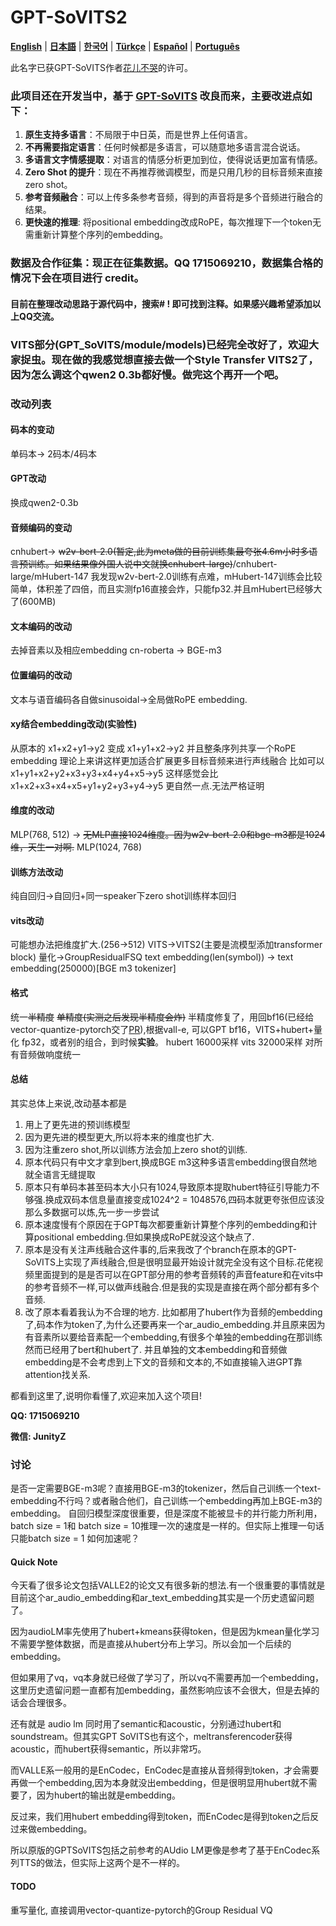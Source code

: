 # GPT-SoVITS2

[**English**](./docs/en/README.md) | [**日本語**](./docs/ja/README.md) | [**한국어**](./docs/ko/README.md) | [**Türkçe**](./docs/tr/README.md) | [**Español**](./docs/es/README.md) | [**Português**](./docs/pt/README.md)

此名字已获GPT-SoVITS作者[花儿不哭](https://space.bilibili.com/5760446?spm_id_from=333.337.0.0)的许可。
### 此项目还在开发当中，基于 [GPT-SoVITS](https://github.com/RVC-Boss/GPT-SoVITS) 改良而来，主要改进点如下：

1. **原生支持多语言**：不局限于中日英，而是世界上任何语言。
2. **不再需要指定语言**：任何时候都是多语言，可以随意地多语言混合说话。
3. **多语言文字情感提取**：对语言的情感分析更加到位，使得说话更加富有情感。
4. **Zero Shot 的提升**：现在不再推荐微调模型，而是只用几秒的目标音频来直接 zero shot。
5. **参考音频融合**：可以上传多条参考音频，得到的声音将是多个音频进行融合的结果。
6. **更快速的推理**: 将positional embedding改成RoPE，每次推理下一个token无需重新计算整个序列的embedding。

### **数据及合作征集**：现正在征集数据。QQ 1715069210，数据集合格的情况下会在项目进行 credit。

#### 目前在整理改动思路于源代码中，搜索# ! 即可找到注释。如果感兴趣希望添加以上QQ交流。

### VITS部分(GPT_SoVITS/module/models)已经完全改好了，欢迎大家捉虫。现在做的我感觉想直接去做一个Style Transfer VITS2了，因为怎么调这个qwen2 0.3b都好慢。做完这个再开一个吧。

### 改动列表

#### 码本的变动
单码本-> 2码本/4码本
#### GPT改动
换成qwen2-0.3b
#### 音频编码的变动
cnhubert-> ~~w2v-bert-2.0(暂定,此为meta做的目前训练集最夸张4.6m小时多语言预训练。如果结果像外国人说中文就换cnhubert-large)~~/cnhubert-large/mHubert-147
我发现w2v-bert-2.0训练有点难，mHubert-147训练会比较简单，体积差了四倍，而且实测fp16直接会炸，只能fp32.并且mHubert已经够大了(600MB)
#### 文本编码的改动
去掉音素以及相应embedding
cn-roberta ->  BGE-m3
#### 位置编码的改动
文本与语音编码各自做sinusoidal->全局做RoPE embedding.
#### xy结合embedding改动(实验性)
从原本的
x1+x2+y1->y2
变成
x1+y1+x2->y2
并且整条序列共享一个RoPE embedding
理论上来讲这样更加适合扩展更多目标音频来进行声线融合
比如可以
x1+y1+x2+y2+x3+y3+x4+y4+x5->y5
这样感觉会比
x1+x2+x3+x4+x5+y1+y2+y3+y4->y5
更自然一点.无法严格证明
#### 维度的改动
MLP(768, 512) -> ~~无MLP直接1024维度。因为w2v-bert-2.0和bge-m3都是1024维，天生一对啊.~~ MLP(1024, 768)
#### 训练方法改动
纯自回归->自回归+同一speaker下zero shot训练样本回归
#### vits改动
可能想办法把维度扩大.(256->512)
VITS->VITS2(主要是流模型添加transformer block)
量化->GroupResidualFSQ
text embedding(len(symbol)) -> text embedding(250000)[BGE m3 tokenizer]

#### 格式
统一~~半精度~~ ~~单精度(实测之后发现半精度会炸)~~ 半精度修复了，用回bf16(已经给vector-quantize-pytorch交了[PR](https://github.com/lucidrains/vector-quantize-pytorch/pull/144)),根据vall-e, 可以GPT bf16，VITS+hubert+量化 fp32，或者别的组合，到时候**实验**。 hubert 16000采样 vits 32000采样 对所有音频做响度统一
#### 总结
其实总体上来说,改动基本都是
1. 用上了更先进的预训练模型
2. 因为更先进的模型更大,所以将本来的维度也扩大.
3. 因为注重zero shot,所以训练方法会加上zero shot的训练.
4. 原本代码只有中文才拿到bert,换成BGE m3这种多语言embedding很自然地就全语言无缝提取
5. 原本只有单码本甚至码本大小只有1024,导致原本提取hubert特征引导能力不够强.换成双码本信息量直接变成1024^2 = 1048576,四码本就更夸张但应该没那么多数据可以炼,先一步一步尝试
6. 原本速度慢有个原因在于GPT每次都要重新计算整个序列的embedding和计算positional embedding.但如果换成RoPE就没这个缺点了.
7. 原本是没有关注声线融合这件事的,后来我改了个branch在原本的GPT-SoVITS上实现了声线融合,但是很明显最开始设计就完全没有这个目标.花佬视频里面提到的是是否可以在GPT部分用的参考音频转的声音feature和在vits中的参考音频不一样,可以做声线融合.但是我的实现是直接在两个部分都有多个音频.
8. 改了原本看着我认为不合理的地方. 比如都用了hubert作为音频的embedding了,码本作为token了,为什么还要再来一个ar_audio_embedding.并且原来因为有音素所以要给音素配一个embedding,有很多个单独的embedding在那训练然而已经用了bert和hubert了. 并且单独的文本embedding和音频做embedding是不会考虑到上下文的音频和文本的,不如直接输入进GPT靠attention找关系.

都看到这里了,说明你看懂了,欢迎来加入这个项目!

**QQ: 1715069210**

**微信: JunityZ**

### 讨论
是否一定需要BGE-m3呢？直接用BGE-m3的tokenizer，然后自己训练一个text-embedding不行吗？或者融合他们，自己训练一个embedding再加上BGE-m3的embedding。
自回归模型深度很重要，但是深度不能被显卡的并行能力所利用，batch size = 1和 batch size = 10推理一次的速度是一样的。但实际上推理一句话只能batch size = 1
如何加速呢？
#### Quick Note
今天看了很多论文包括VALLE2的论文又有很多新的想法.有一个很重要的事情就是目前这个ar_audio_embedding和ar_text_embedding其实是一个历史遗留问题了。

因为audioLM率先使用了hubert+kmeans获得token，但是因为kmean量化学习不需要学整体数据，而是直接从hubert分布上学习。所以会加一个后续的embedding。

但如果用了vq，vq本身就已经做了学习了，所以vq不需要再加一个embedding，这里历史遗留问题一直都有加embedding，虽然影响应该不会很大，但是去掉的话会合理很多。

还有就是 audio lm 同时用了semantic和acoustic，分别通过hubert和soundstream。但其实GPT SoVITS也有这个，meltransferencoder获得acoustic，而hubert获得semantic，所以非常巧。

而VALLE系一般用的是EnCodec，EnCodec是直接从音频得到token，才会需要再做一个embedding,因为本身就没出embedding，但是很明显用hubert就不需要了，因为hubert的输出就是embedding。

反过来，我们用hubert embedding得到token，而EnCodec是得到token之后反过来做embedding。

所以原版的GPTSoVITS包括之前参考的AUdio LM更像是参考了基于EnCodec系列TTS的做法，但实际上这两个是不一样的。

#### TODO
重写量化, 直接调用vector-quantize-pytorch的Group Residual VQ
